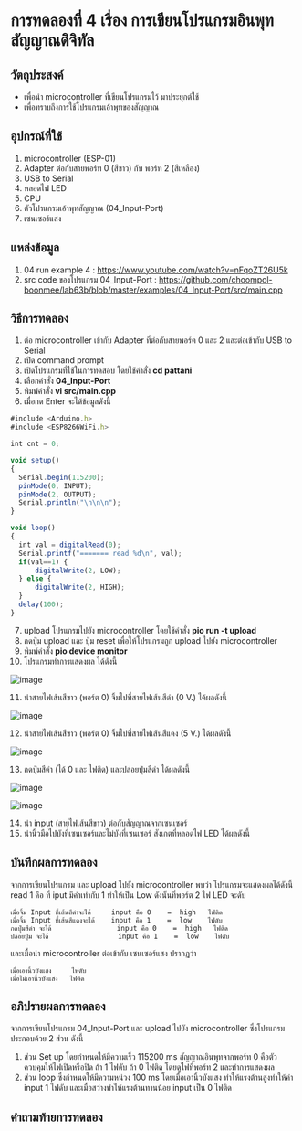 # การทดลองที่ 4 เรื่อง การเขียนโปรแกรมอินพุทสัญญาณดิจิทัล

## วัตถุประสงค์
  -   เพื่อนำ microcontroller ที่เขียนโปรแกรมไว้ มาประยุกต์ใช้
  -   เพื่อทราบถึงการใช้โปรแกรมเอ้าพุทของสัญญาณ
  
## อุปกรณ์ที่ใช้
  1. microcontroller (ESP-01)
  2. Adapter ต่อกับสายพอร์ท 0 (สีขาว) กับ พอร์ท 2 (สีเหลือง)
  3. USB to Serial
  4. หลอดไฟ LED
  5. CPU
  6. ตัวโปรแกรมเอ้าพุทสัญญาณ (04_Input-Port)
  7. เซนเซอร์แสง

## แหล่งข้อมูล
  1. 04 run example 4 : https://www.youtube.com/watch?v=nFqoZT26U5k
  2. src code ของโปรแกรม 04_Input-Port : https://github.com/choompol-boonmee/lab63b/blob/master/examples/04_Input-Port/src/main.cpp

## วิธีการทดลอง
  1. ต่อ microcontroller เข้ากับ Adapter ที่ต่อกับสายพอร์ต 0 และ 2 และต่อเข้ากับ USB to Serial
  2. เปิด command prompt
  3. เปิดโปรแกรมที่ใช้ในการทดสอบ โดยใช้คำสั่ง **cd pattani** 
  4. เลือกคำสั่ง **04_Input-Port**
  5. พิมพ์คำสั่ง **vi src/main.cpp** 
  6. เมื่อกด Enter จะได้ข้อมูลดังนี้
  ```javascript
#include <Arduino.h>
#include <ESP8266WiFi.h>

int cnt = 0;

void setup()
{
	Serial.begin(115200);
	pinMode(0, INPUT);
	pinMode(2, OUTPUT);
	Serial.println("\n\n\n");
}

void loop()
{
	int val = digitalRead(0);
	Serial.printf("======= read %d\n", val);
	if(val==1) {
		digitalWrite(2, LOW);
	} else {
		digitalWrite(2, HIGH);
	}
	delay(100);
}

```
  7. upload โปรแกรมไปยัง microcontroller โดยใช้คำสั่ง **pio run -t upload**
  8. กดปุ่ม upload และ ปุ่ม reset เพื่อให้โปรแกรมถูก upload ไปยัง microcontroller 
  9. พิมพ์คำสั่ง **pio device monitor**
  10. โปรแกรมทำการแสดงผล ได้ดังนี้
  
  ![image](https://user-images.githubusercontent.com/80879772/111918801-71eef280-8ab9-11eb-8984-aabf8b9fdfc2.png)
  
  11. นำสายไฟเส้นสีขาว (พอร์ต 0) จิ้มไปที่สายไฟเส้นสีดำ (0 V.) ได้ผลดังนี้
  
  ![image](https://user-images.githubusercontent.com/80879772/111918970-25f07d80-8aba-11eb-801a-21906df54b40.png)
  
  12. นำสายไฟเส้นสีขาว (พอร์ต 0) จิ้มไปที่สายไฟเส้นสีแดง (5 V.) ได้ผลดังนี้
  
  ![image](https://user-images.githubusercontent.com/80879772/111919091-bc24a380-8aba-11eb-8851-4e1b0eaa4363.png)
  
  13. กดปุ่มสีดำ (ได้ 0 และ ไฟติด) และปล่อยปุ่มสีดำ ได้ผลดังนี้
  
  ![image](https://user-images.githubusercontent.com/80879772/111919198-4f5dd900-8abb-11eb-9539-e2264f79ed54.png)
  
  ![image](https://user-images.githubusercontent.com/80879772/111919180-32c1a100-8abb-11eb-900e-264a6fbd1baa.png)
  
  14. นำ input (สายไฟเส้นสีขาว) ต่อกับสัญญาณจากเซนเซอร์
  15. นำนิ้วมือไปบังที่เซนเซอร์และไม่บังที่เซนเซอร์ สังเกตที่หลอดไฟ LED ได้ผลดังนี้
  
  
  
  
## บันทึกผลการทดลอง
  จากการเขียนโปรแกรม และ upload ไปยัง microcontroller พบว่า โปรแกรมจะแสดงผลได้ดังนี้
    read 1 คือ ที่ iput มีค่าเท่ากับ 1 ทำให้เป็น Low ดังนั้นที่พอร์ต 2 ไฟ LED จะดับ
  
	เมื่อจิ้ม Input ที่เส้นสีดำจะได้     input คือ 0    =  high   ไฟติด 
	เมื่อจิ้ม Input ที่เส้นสีแดงจะได้    input คือ 1    =  low    ไฟดับ
	กดปุ่มสีดำ จะได้                input คือ 0    =  high   ไฟติด 
	ปล่อยปุ่ม จะได้	                input คือ 1    =  low    ไฟดับ
  
  และเมื่อนำ microcontroller ต่อเข้ากับ เซนเซอร์แสง ปรากฏว่า
  
    เมื่อเอานิ้วบังแสง     ไฟดับ
    เมื่อไม่เอานิ้วบังแสง   ไฟติด
  
## อภิปรายผลการทดลอง
  จากการเขียนโปรแกรม 04_Input-Port และ upload ไปยัง microcontroller ซึ่งโปรแกรมประกอบด้วย 2 ส่วน ดังนี้
  1. ส่วน Set up โดยกำหนดให้มีความเร็ว 115200 ms สัญญาณอินพุทจากพอร์ท 0 คือตัวควบคุมให้ไฟเปิดหรือปิด ถ้า 1 ไฟดับ ถ้า 0 ไฟติด โดยดูไฟที่พอร์ท 2 และทำการแสดงผล
  2. ส่วน loop ซึ่งกำหนดให้มีความหน่วง 100 ms โดยเมื่อเอานิ้วบังแสง ทำให้แรงต้านสูงทำให้ค่า input 1 ไฟดับ และเมื่อสว่างทำให้แรงต้านทานน้อย input เป็น 0 ไฟติด
 
## คำถามท้ายการทดลอง

